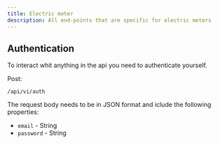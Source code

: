 ```yaml
---
title: Electric meter
description: All end-points that are specific for electric meters
---
```


## Authentication

To interact whit anything in the api you need to authenticate yourself.

Post:

```
/api/vi/auth
```

The request body needs to be in JSON format and iclude the following properties:

- `email` - String
- `password` - String
